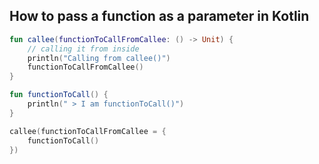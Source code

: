 ## How to pass a function as a parameter in Kotlin

```kotlin
fun callee(functionToCallFromCallee: () -> Unit) {
    // calling it from inside
    println("Calling from callee()")
    functionToCallFromCallee()
}

fun functionToCall() {
    println(" > I am functionToCall()")
}

callee(functionToCallFromCallee = {
    functionToCall()
})
```
